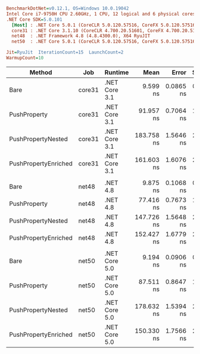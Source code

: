 ``` ini

BenchmarkDotNet=v0.12.1, OS=Windows 10.0.19042
Intel Core i7-9750H CPU 2.60GHz, 1 CPU, 12 logical and 6 physical cores
.NET Core SDK=5.0.101
  [Host] : .NET Core 5.0.1 (CoreCLR 5.0.120.57516, CoreFX 5.0.120.57516), X64 RyuJIT
  core31 : .NET Core 3.1.10 (CoreCLR 4.700.20.51601, CoreFX 4.700.20.51901), X64 RyuJIT
  net48  : .NET Framework 4.8 (4.8.4300.0), X64 RyuJIT
  net50  : .NET Core 5.0.1 (CoreCLR 5.0.120.57516, CoreFX 5.0.120.57516), X64 RyuJIT

Jit=RyuJit  IterationCount=15  LaunchCount=2  
WarmupCount=10  

```
|               Method |    Job |       Runtime |       Mean |     Error |    StdDev | Ratio | RatioSD |
|--------------------- |------- |-------------- |-----------:|----------:|----------:|------:|--------:|
|                 Bare | core31 | .NET Core 3.1 |   9.599 ns | 0.0865 ns | 0.1295 ns |  1.00 |    0.00 |
|         PushProperty | core31 | .NET Core 3.1 |  91.957 ns | 0.7064 ns | 1.0573 ns |  9.58 |    0.18 |
|   PushPropertyNested | core31 | .NET Core 3.1 | 183.758 ns | 1.5646 ns | 2.3419 ns | 19.15 |    0.39 |
| PushPropertyEnriched | core31 | .NET Core 3.1 | 161.603 ns | 1.6076 ns | 2.4062 ns | 16.84 |    0.36 |
|                      |        |               |            |           |           |       |         |
|                 Bare |  net48 |      .NET 4.8 |   9.875 ns | 0.1068 ns | 0.1599 ns |  1.00 |    0.00 |
|         PushProperty |  net48 |      .NET 4.8 |  77.416 ns | 0.7673 ns | 1.1485 ns |  7.84 |    0.18 |
|   PushPropertyNested |  net48 |      .NET 4.8 | 147.726 ns | 1.5648 ns | 2.3421 ns | 14.96 |    0.35 |
| PushPropertyEnriched |  net48 |      .NET 4.8 | 152.427 ns | 1.6779 ns | 2.5114 ns | 15.44 |    0.33 |
|                      |        |               |            |           |           |       |         |
|                 Bare |  net50 | .NET Core 5.0 |   9.194 ns | 0.0906 ns | 0.1356 ns |  1.00 |    0.00 |
|         PushProperty |  net50 | .NET Core 5.0 |  87.511 ns | 0.8647 ns | 1.2675 ns |  9.53 |    0.18 |
|   PushPropertyNested |  net50 | .NET Core 5.0 | 178.632 ns | 1.5394 ns | 2.3041 ns | 19.43 |    0.41 |
| PushPropertyEnriched |  net50 | .NET Core 5.0 | 150.330 ns | 1.7566 ns | 2.6292 ns | 16.35 |    0.33 |
